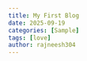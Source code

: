 ```yaml
---
title: My First Blog
date: 2025-09-19
categories: [Sample]
tags: [love]
author: rajneesh304
---
```

